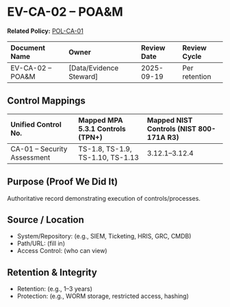 # EV-CA-02 – POA&M

**Related Policy:** [POL-CA-01](../policies/POL-CA-01_*.md)

| Document Name | Owner | Review Date | Review Cycle |
| :---- | :---- | :---- | :---- |
| EV-CA-02 – POA&M | [Data/Evidence Steward] | 2025-09-19 | Per retention |

## Control Mappings
| Unified Control No. | Mapped MPA 5.3.1 Controls (TPN+) | Mapped NIST Controls (NIST 800-171A R3) |
| :---- | :---- | :---- |
| CA-01 – Security Assessment | TS-1.8, TS-1.9, TS-1.10, TS-1.13 | 3.12.1–3.12.4 |

## Purpose (Proof We Did It)
Authoritative record demonstrating execution of controls/processes.

## Source / Location
- System/Repository: (e.g., SIEM, Ticketing, HRIS, GRC, CMDB)
- Path/URL: (fill in)
- Access Control: (who can view)

## Retention & Integrity
- Retention: (e.g., 1–3 years)
- Protection: (e.g., WORM storage, restricted access, hashing)

